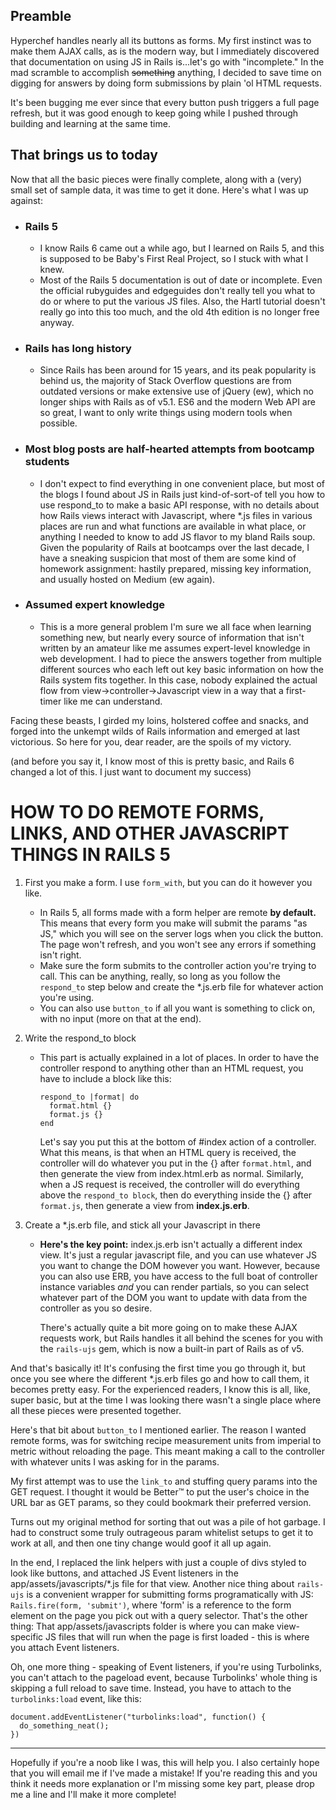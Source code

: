 ## Preamble

Hyperchef handles nearly all its buttons as forms. My first instinct was to 
make them AJAX calls, as is the modern way, but I immediately discovered that
documentation on using JS in Rails is...let's go with "incomplete." In the mad
scramble to accomplish ~~something~~ anything, I decided to save time on digging
for answers by doing form submissions by plain 'ol HTML requests.

It's been bugging me ever since that every button push triggers a full page
refresh, but it was good enough to keep going while I pushed through building
and learning at the same time.

## That brings us to today

Now that all the basic pieces were finally complete, along with a (very) small
set of sample data, it was time to get it done. Here's what I was up against:

  - ### Rails 5
    - I know Rails 6 came out a while ago, but I learned on
    Rails 5, and this is supposed to be Baby's First Real Project, so I stuck
    with what I knew.
    - Most of the Rails 5 documentation is out of date or incomplete. Even the
      official rubyguides and edgeguides don't really tell you what to do or
      where to put the various JS files. Also, the Hartl tutorial doesn't really
      go into this too much, and the old 4th edition is no longer free anyway.

  - ### Rails has long history
    - Since Rails has been around for 15 years, and its peak popularity is
      behind us, the majority of Stack Overflow questions are from outdated
      versions or make extensive use of jQuery (ew), which no longer ships with Rails
      as of v5.1. ES6 and the modern Web API are so great, I want to only write
      things using modern tools when possible.

  - ### Most blog posts are half-hearted attempts from bootcamp students
    - I don't expect to find everything in one convenient place, but most of the
      blogs I found about JS in Rails just kind-of-sort-of tell you how to use
      respond_to to make a basic API response, with no details about how Rails
      views interact with Javascript, where *.js files in various places are run
      and what functions are available in what place, or anything I needed to
      know to add JS flavor to my bland Rails soup. Given the popularity of
      Rails at bootcamps over the last decade, I have a sneaking suspicion that
      most of them are some kind of homework assignment: hastily prepared,
      missing key information, and usually hosted on Medium (ew again).

  - ### Assumed expert knowledge
    - This is a more general problem I'm sure we all face when learning
      something new, but nearly every source of information that isn't written
      by an amateur like me assumes expert-level knowledge in web development.
      I had to piece the answers together from multiple different sources who
      each left out key basic information on how the Rails system fits together.
      In this case, nobody explained the actual flow from
      view->controller->Javascript view in a way that a first-timer like me can
      understand.

Facing these beasts, I girded my loins, holstered coffee and snacks, and
forged into the unkempt wilds of Rails information and emerged at last
victorious. So here for you, dear reader, are the spoils of my victory.

(and before you say it, I know most of this is pretty basic, and Rails 6 changed
a lot of this. I just want to document my success)

# HOW TO DO REMOTE FORMS, LINKS, AND OTHER JAVASCRIPT THINGS IN RAILS 5

1. First you make a form. I use ```form_with```, but you can do it however you
   like.

    - In Rails 5, all forms made with a form helper are remote **by default.**
      This means that every form you make will submit the params "as JS," which
      you will see on the server logs when you click the button. The page won't
      refresh, and you won't see any errors if something isn't right.
    - Make sure the form submits to the controller action you're trying to call.
      This can be anything, really, so long as you follow the ```respond_to```
      step below and create the *.js.erb file for whatever action you're using.
    - You can also use ```button_to``` if all you want is something to click on,
      with no input (more on that at the end). 

2. Write the respond_to block
  
    - This part is actually explained in a lot of places. In order to have the
      controller respond to anything other than an HTML request, you have to
      include a block like this:
    
      ```
      respond_to |format| do
        format.html {}
        format.js {}
      end
      ```
  
      Let's say you put this at the bottom of #index action of a controller.
      What this means, is that
      when an HTML query is received, the controller will do whatever you put in
      the {} after ```format.html```, and then generate the view from index.html.erb
      as normal.  Similarly, when a JS request is received, the controller will do
      everything above the ```respond_to block```, then do everything inside the
      {} after ```format.js```, then generate a view from **index.js.erb**.

3. Create a *.js.erb file, and stick all your Javascript in there

    - **Here's the key point:** index.js.erb isn't actually a different index
      view. It's just a regular javascript file, and you can use whatever JS you
      want to change the DOM however you want. However, because you can also use
      ERB, you have access to the full boat of controller instance variables *and*
      you can render partials, so you can select whatever part of the DOM you want
      to update with data from the controller as you so desire.
  
      There's actually quite a bit more going on to make these AJAX requests work,
      but Rails handles it all behind the scenes for you with the ```rails-ujs```
      gem, which is now a built-in part of Rails as of v5.

  
And that's basically it! It's confusing the first time you go through it, but
once you see where the different *.js.erb files go and how to call them, it
becomes pretty easy. For the experienced readers, I know this is all, like,
super basic, but at the time I was looking there wasn't a single place where all
these pieces were presented together. 

Here's that bit about ```button_to``` I mentioned earlier. The reason I wanted
remote forms, was for switching recipe measurement units from imperial to metric
without reloading the page. This meant making a call to the controller with
whatever units I was asking for in the params.

My first attempt was to use the ```link_to``` and stuffing query params into the
GET request. I thought it would be Better&#8482; to put the user's choice in the
URL bar as GET params, so they could bookmark their preferred version.

Turns out my original method for sorting that out was a pile of hot garbage. I
had to construct some truly outrageous param whitelist setups to get it to work
at all, and then one tiny change would goof it all up again. 

In the end, I replaced the link helpers with just a couple of divs styled to
look like buttons, and attached JS Event listeners in the
app/assets/javascripts/*.js file for that view. Another nice thing about
```rails-ujs``` is a convenient wrapper for submitting forms programatically
with JS: ```Rails.fire(form, 'submit')```, where 'form' is a reference to the
form element on the page you pick out with a query selector. That's the other
thing: That app/assets/javascripts folder is where you can make view-specific JS
files that will run when the page is first loaded - this is where you attach
Event listeners.

Oh, one more thing - speaking of Event listeners, if you're using Turbolinks,
you can't attach to the pageload event, because Turbolinks' whole thing is
skipping a full reload to save time. Instead, you have to attach to the
```turbolinks:load``` event, like this:

  ```
  document.addEventListener("turbolinks:load", function() {
    do_something_neat();
  })
  ```

---
Hopefully if you're a noob like I was, this will help you. I also certainly hope
that you will email me if I've made a mistake! If you're reading this and you 
think it needs more explanation or I'm missing some key part, please drop me a
line and I'll make it more complete!

